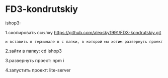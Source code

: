 # FD3-kondrutskiy

ishop3: 

1.скопировать ссылку https://github.com/alexsky1991/FD3-kondrutskiy.git 

    и вставить в терминале в с папки, в которой мы хотим развернуть проект

2.зайти в папку: cd ishop3

3.развернуть проект: npm i

4.запустить проект: lite-server
